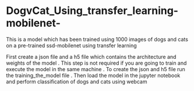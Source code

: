 # DogvCat_Using_transfer_learning-mobilenet-
This is a model which has been trained using 1000 images of dogs and cats on a pre-trained ssd-mobilenet using transfer learning

First create a json file and a h5 file which contains the architecture and weights of the model . This step is not required if you are going to train and execute the model in the same machine . To create the json and h5 file run the training_the_model file . Then load the model in the jupyter notebook and perform classification of dogs and cats using webcam
